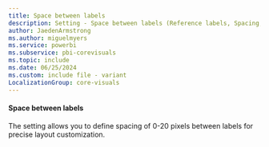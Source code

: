 ```yaml
---
title: Space between labels
description: Setting - Space between labels (Reference labels, Spacing, Space between labels)
author: JaedenArmstrong
ms.author: miguelmyers
ms.service: powerbi
ms.subservice: pbi-corevisuals
ms.topic: include
ms.date: 06/25/2024
ms.custom: include file - variant
LocalizationGroup: core-visuals
---
```

#### Space between labels

The setting allows you to define spacing of 0-20 pixels between labels for precise layout customization.
